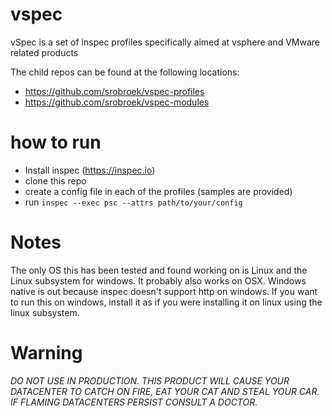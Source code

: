 # vspec
vSpec is a set of inspec profiles specifically aimed at vsphere and VMware related products

The child repos can be found at the following locations:
- https://github.com/srobroek/vspec-profiles
- https://github.com/srobroek/vspec-modules

# how to run
- Install inspec (https://inspec.io)
- clone this repo
- create a config file in each of the profiles (samples are provided)
- run `inspec --exec psc --attrs path/to/your/config`

# Notes

The only OS this has been tested and found working on is Linux and the Linux subsystem for windows. It probably also works on OSX. Windows native is out because inspec doesn't support http on windows. If you want to run this on windows, install it as if you were installing it on linux using the linux subsystem. 

# Warning

*DO NOT USE IN PRODUCTION. THIS PRODUCT WILL CAUSE YOUR DATACENTER TO CATCH ON FIRE, EAT YOUR CAT AND STEAL YOUR CAR. IF FLAMING DATACENTERS PERSIST CONSULT A DOCTOR.*
